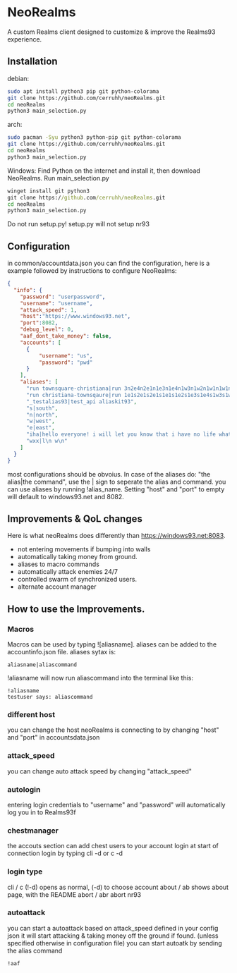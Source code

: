 
# NeoRealms
A custom Realms client designed to customize & improve the Realms93 experience.



## Installation

debian:
```bash
sudo apt install python3 pip git python-colorama
git clone https://github.com/cerruhh/neoRealms.git
cd neoRealms
python3 main_selection.py
```

arch:

```bash
sudo pacman -Syu python3 python-pip git python-colorama
git clone https://github.com/cerruhh/neoRealms.git
cd neoRealms
python3 main_selection.py
```

Windows: Find Python on the internet and install it, then download NeoRealms. Run main_selection.py
```bat
winget install git python3
git clone https://github.com/cerruhh/neoRealms.git
cd neoRealms
python3 main_selection.py
```
Do not run setup.py! setup.py will not setup nr93


## Configuration
in common/accountdata.json you can find the configuration, here is a example followed by instructions to configure NeoRealms:

```json
{
  "info": {
    "password": "userpassword",
    "username": "username",
    "attack_speed": 1,
    "host":"https://www.windows93.net",
    "port":8082,
    "debug_level": 0,
    "aaf_dont_take_money": false,
    "accounts": [
      {
          "username": "us",
          "password": "pwd"  
      }
    ],
    "aliases": [
      "run townsquare-christiana|run 3n2e4n2e1n1e3n1e4n1w3n1w2n1w1n1w1n2w1n2w1n1w",
      "run christiana-townsqaure|run 1e1s2e1s2e1s1e1s1e2s1e3s1e4s1w3s1w1s2w4s2w3s",
      "_testalias93|test_api aliaskit93",
      "s|south",
      "n|north",
      "w|west",
      "e|east",
      "iha|hello everyone! i will let you know that i have no life whatsoever!",
      "wxx|l\n w\n"
    ]
  }
}

```


most configurations should be obvoius. In case of the aliases do: "the alias|the command", use the | sign to seperate the alias and command. you can use aliases by running !alias_name. Setting "host" and "port" to empty will default to windows93.net and 8082.


## Improvements & QoL changes
Here is what neoRealms does differently than https://windows93.net:8083.

- not entering movements if bumping into walls
- automatically taking money from ground.
- aliases to macro commands
- automatically attack enemies 24/7
- controlled swarm of synchronized users.
- alternate account manager

## How to use the Improvements.
### Macros
Macros can be used by typing ![aliasname]. aliases can be added to the accountinfo.json file.
aliases sytax is:
```
aliasname|aliascommand
```
!aliasname will now run aliascommand into the terminal like this:
```
!aliasname
testuser says: aliascommand
```

### different host
you can change the host neoRealms is connecting to by changing "host" and "port" in accountsdata.json

### attack_speed
you can change auto attack speed by changing "attack_speed"

### autologin
entering login credentials to "username" and "password" will automatically log you in to Realms93f

### chestmanager
the accouts section can add chest users to your account login at start of connection
login by typing
cli -d or c -d


### login type
cli / c (!-d)
opens as normal, (-d) to choose account
about / ab
shows about page, with the README
abort / abr
abort nr93

### autoattack
you can start a autoattack based on attack_speed defined in your config json
it will start attacking & taking money off the ground if found. (unless specified otherwise in configuration file)
you can start autoatk by sending the alias command 

```
!aaf
```
